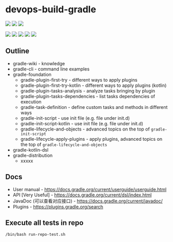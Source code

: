 # devops-build-gradle

![](https://img.shields.io/badge/language-groovy,%20kotlin-blue)
![](https://img.shields.io/badge/technology-gradle-blue)
![](https://img.shields.io/badge/development%20year-2021-orange)

![](https://img.shields.io/github/languages/top/shijiansu/devops-build-gradle)
![](https://img.shields.io/github/languages/count/shijiansu/devops-build-gradle)
![](https://img.shields.io/github/languages/code-size/shijiansu/devops-build-gradle)
![](https://img.shields.io/github/repo-size/shijiansu/devops-build-gradle)
![](https://img.shields.io/github/last-commit/shijiansu/devops-build-gradle?color=red)

## Outline

- gradle-wiki - knowledge
- gradle-cli - command line examples
- gradle-foundation
  - gradle-plugin-first-try - different ways to apply plugins
  - gradle-plugin-first-try-kotlin - different ways to apply plugins (kotlin)
  - gradle-plugin-tasks-analysis - analyze tasks bringing by plugin
  - gradle-plugin-tasks-dependencies - list tasks dependencies of execution
  - gradle-task-definition - define custom tasks and methods in different ways
  - gradle-init-script - use init file (e.g. file under init.d)
  - gradle-init-script-kotlin - use init file (e.g. file under init.d)
  - gradle-lifecycle-and-objects - advanced topics on the top of `gradle-init-script`
  - gradle-lifecycle-apply-plugins - apply plugins, advanced topics on the top of `gradle-lifecycle-and-objects`
- gradle-kotlin-dsl
- gradle-distribution
  - xxxxx

## Docs

- User manual - https://docs.gradle.org/current/userguide/userguide.html
- API [Very Useful] - https://docs.gradle.org/current/dsl/index.html
- JavaDoc (可以查看对应接口) - https://docs.gradle.org/current/javadoc/
- Plugins - https://plugins.gradle.org/search

## Execute all tests in repo

`/bin/bash run-repo-test.sh`

